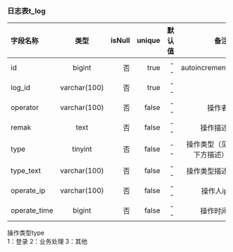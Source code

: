 ### 日志表t_log



字段名称            |            类型            |     isNull    |    unique    |    默认值     |        备注
:----------- | :-----------: | -----------: | -----------: | -----------: | -----------:
id                      |    bigint                |    否    |    true     |    --    |    autoincrement    
log_id               |    varchar(100)      |    否    |    true   |   --    |       
operator           |    varchar(100)      |    否    |    false    |   --    |    操作者    
remak               |    text                    |    否    |    false    |    --    |    操作描述    
type                  |    tinyint                |    否    |    false    |    --    |    操作类型（见下方描述） 
type_text           |    varchar(100)      |    否    |    false    |    --    |    操作类型描述 
operate_ip       |    varchar(100)      |    否    |    false    |    --    |    操作人ip   
operate_time    |    bigint                |    否    |    false     |    --    |   操作时间   


操作类型type  
1：登录
2：业务处理
3：其他